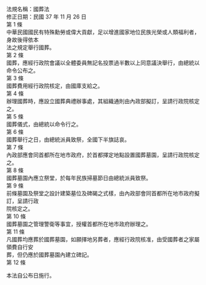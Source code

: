 法規名稱：國葬法  
修正日期：民國 37 年 11 月 26 日  
第 1 條  
中華民國國民有特殊勳勞或偉大貢獻，足以增進國家地位民族光榮或人類福利者，身故後得依本  
法之規定舉行國葬。  
第 2 條  
國葬，應經行政院會議以全體委員無記名投票過半數以上同意議決舉行，由總統以命令公布之。  
第 3 條  
國葬費用經行政院核定，由國庫支給之。  
第 4 條  
辦理國葬時，應設立國葬典禮辦事處，其組織通則由內政部擬訂，呈請行政院核定之。  
第 5 條  
國葬儀式，由總統以命令行之。  
第 6 條  
國葬舉行之日，由總統派員致祭，全國下半旗誌哀。  
第 7 條  
內政部應會同首都所在地市政府，於首都擇定地點設置國葬墓園，呈請行政院核定之。  
第 8 條  
國葬墓園內應立祭堂，於每年民族掃墓節日由總統派員致祭。  
第 9 條  
前條墓園及祭堂之設計建築墓位及碑碣之式樣，由內政部會同首都所在地市政府擬訂，呈請行政  
院核定之。  
第 10 條  
國葬墓園之管理警衛等事宜，授權首都所在地市政府辦理之。  
第 11 條  
凡國葬均應葬於國葬墓園，如願擇地另葬者，應經行政院核准，由受國葬者之家屬領費自行安  
葬，但仍應於國葬墓園內建立碑記。  
第 12 條  


本法自公布日施行。  


